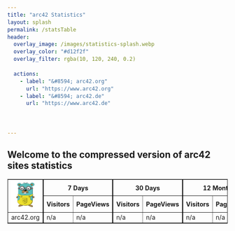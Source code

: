 ```yaml
---
title: "arc42 Statistics"
layout: splash
permalink: /statsTable
header:
  overlay_image: /images/statistics-splash.webp
  overlay_color: "#d12f2f"
  overlay_filter: rgba(10, 120, 240, 0.2)
  
  actions: 
    - label: "&#8594; arc42.org"
      url: "https://www.arc42.org"
    - label: "&#8594; arc42.de"
      url: "https://www.arc42.de"

 

---
```



## Welcome to the compressed version of arc42 sites statistics

<div hx-get="https://arc42-stats.fly.dev/statsTable"
     hx-trigger="load delay"
     hx-swap="outerHTML"
     hx-target="#statsTable">
</div>

<!-->
<div hx-get="http://0.0.0.0:8043/statsTable"
<-->

<!-- the following div will be swapped with the HTML generated by the backend API -->
<div id="statsTable">
  <table border="1">
    <tr>
        <th rowspan="2"><img src="./images/minion-logo-100px.png"></th>
        <th colspan="2" style="border-left: 2px solid black;">7 Days</th>
        <th colspan="2" style="border-left: 2px solid black;">30 Days</th>
        <th colspan="2" style="border-left: 2px solid black;">12 Month</th>
        <th rowspan="2" style="border-left: 2px solid black;">Issues</th>
        </tr>
    <tr>
        <th style="border-left: 2px solid black;">Visitors</th>
        <th>PageViews</th>
        <th style="border-left: 2px solid black;">Visitors</th>
        <th>PageViews</th>
        <th style="border-left: 2px solid black;">Visitors</th>
        <th>PageViews</th>
    </tr>
    <tr>
        <td>arc42.org</td>
        <td style="border-left: 2px solid black;">n/a</td>
        <td>n/a</td>
        <td style="border-left: 2px solid black;">n/a</td>
        <td>n/a</td>
        <td style="border-left: 2px solid black;">n/a</td>
        <td>n/a</td>
        <td style="border-left: 2px solid black;">n/a</td>
   </tr>
  </table>
</div>

